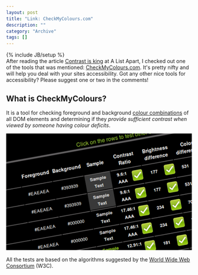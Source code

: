 ```yaml
--- 
layout: post 
title: "Link: CheckMyColours.com"
description: ""
category: "Archive"
tags: []
---
```

{% include JB/setup %}  
After reading the article <a href="http://www.alistapart.com/articles/contrast-is-king/">Contrast is king</a> at A List Apart, I checked out one of the tools that was mentioned: <a href="http://www.checkmycolours.com/">CheckMyColours.com</a>. It's pretty nifty and will help you deal with your sites accessibility. Got any other nice tools for accessibility? Please suggest one or two in the comments!

## What is CheckMyColours?

It is a tool for checking foreground and background <a href="http://phun-ky.net/2010/03/link-kuler-by-adobe">colour combinations</a> of all DOM elements and determining if they <em>provide sufficient contrast when viewed by someone having colour deficits</em>.
 
 
<a href="/assets/img/blog/imgde161476284fdaad2bbc725da30d9df3.png" rel="lightbox[article]" title=""><img class="img-responsive img-rounded img-thumbnail" src="/assets/img/blog/imgde161476284fdaad2bbc725da30d9df3.png" alt="imgde161476284fdaad2bbc725da30d9df3.png" title="" /></a>


All the tests are based on the algorithms suggested by the <a href="http://www.w3c.org">World Wide Web Consortium</a> (W3C).